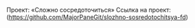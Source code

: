 Проект: «Сложно сосредоточиться»
Ссылка на проект:
(https://github.com/MajorPaneGit/slozhno-sosredotochitsya-fd)